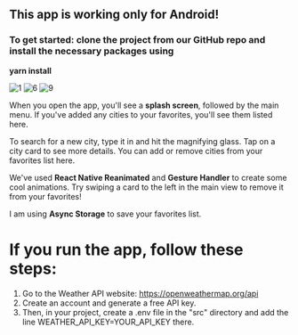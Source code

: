 ## This app is working only for **Android**! 
### To get started: clone the project from our GitHub repo and install the necessary packages using 
**yarn install**

![1](https://github.com/user-attachments/assets/0eaa107b-0835-463f-9c19-e80d771ac620)
![6](https://github.com/user-attachments/assets/4577584b-9686-4e6a-9b4f-2847a80ffbf2)
![9](https://github.com/user-attachments/assets/c256d140-2b1e-44cf-b896-5dec4cb1e375)


When you open the app, you'll see a **splash screen**, followed by the main menu. 
If you've added any cities to your favorites, you'll see them listed here.

To search for a new city, type it in and hit the magnifying glass. 
Tap on a city card to see more details. 
You can add or remove cities from your favorites list here.

We've used **React Native Reanimated** and **Gesture Handler** to create some cool animations. 
Try swiping a card to the left in the main view to remove it from your favorites!

I am using **Async Storage** to save your favorites list.


# If you run the app, follow these steps:

1. Go to the Weather API website: https://openweathermap.org/api
2. Create an account and generate a free API key.
3. Then, in your project, create a .env file in the "src" directory and add the line WEATHER_API_KEY=YOUR_API_KEY there.
